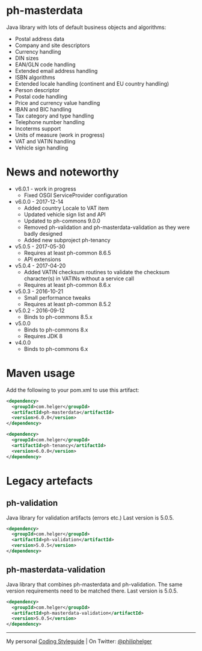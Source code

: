# ph-masterdata

Java library with lots of default business objects and algorithms:
  * Postal address data
  * Company and site descriptors
  * Currency handling
  * DIN sizes
  * EAN/GLN code handling
  * Extended email address handling
  * ISBN algorithms
  * Extended locale handling (continent and EU country handling)
  * Person descriptor
  * Postal code handling
  * Price and currency value handling
  * IBAN and BIC handling
  * Tax category and type handling
  * Telephone number handling
  * Incoterms support
  * Units of measure (work in progress)
  * VAT and VATIN handling
  * Vehicle sign handling 

# News and noteworthy

* v6.0.1 - work in progress
  * Fixed OSGI ServiceProvider configuration
* v6.0.0 - 2017-12-14
  * Added country Locale to VAT item
  * Updated vehicle sign list and API
  * Updated to ph-commons 9.0.0
  * Removed ph-validation and ph-masterdata-validation as they were badly designed
  * Added new subproject ph-tenancy
* v5.0.5 - 2017-05-30
  * Requires at least ph-common 8.6.5
  * API extensions
* v5.0.4 - 2017-04-20
  * Added VATIN checksum routines to validate the checksum character(s) in VATINs without a service call
  * Requires at least ph-common 8.6.x
* v5.0.3 - 2016-10-21
  * Small performance tweaks
  * Requires at least ph-common 8.5.2
* v5.0.2 - 2016-09-12
  * Binds to ph-commons 8.5.x
* v5.0.0
  * Binds to ph-commons 8.x
  * Requires JDK 8
* v4.0.0
  * Binds to ph-commons 6.x        

# Maven usage
Add the following to your pom.xml to use this artifact:
```xml
<dependency>
  <groupId>com.helger</groupId>
  <artifactId>ph-masterdata</artifactId>
  <version>6.0.0</version>
</dependency>
```

```xml
<dependency>
  <groupId>com.helger</groupId>
  <artifactId>ph-tenancy</artifactId>
  <version>6.0.0</version>
</dependency>
```


# Legacy artefacts
## ph-validation

Java library for validation artifacts (errors etc.)
Last version is 5.0.5.
```xml
<dependency>
  <groupId>com.helger</groupId>
  <artifactId>ph-validation</artifactId>
  <version>5.0.5</version>
</dependency>
```

## ph-masterdata-validation

Java library that combines ph-masterdata and ph-validation. The same version requirements need to be matched there.
Last version is 5.0.5.
```xml
<dependency>
  <groupId>com.helger</groupId>
  <artifactId>ph-masterdata-validation</artifactId>
  <version>5.0.5</version>
</dependency>
```

---

My personal [Coding Styleguide](https://github.com/phax/meta/blob/master/CodingStyleguide.md) |
On Twitter: <a href="https://twitter.com/philiphelger">@philiphelger</a>
